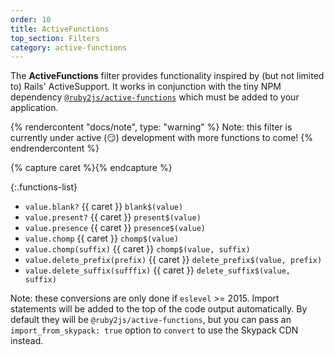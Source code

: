 ```yaml
---
order: 10
title: ActiveFunctions
top_section: Filters
category: active-functions
---
```


The **ActiveFunctions** filter provides functionality inspired by (but not limited to) Rails' ActiveSupport. It works in conjunction with the tiny NPM dependency [`@ruby2js/active-functions`](https://github.com/ruby2js/ruby2js/tree/master/packages/active-functions) which must be added to your application.

{% rendercontent "docs/note", type: "warning" %}
Note: this filter is currently under active (😏) development with more functions to come!
{% endrendercontent %}

{% capture caret %}<sl-icon name="caret-right-fill"></sl-icon>{% endcapture %}

{:.functions-list}
* `value.blank?` {{ caret }} `blank$(value)`
* `value.present?` {{ caret }} `present$(value)`
* `value.presence` {{ caret }} `presence$(value)`
* `value.chomp` {{ caret }} `chomp$(value)`
* `value.chomp(suffix)` {{ caret }} `chomp$(value, suffix)`
* `value.delete_prefix(prefix)` {{ caret }} `delete_prefix$(value, prefix)`
* `value.delete_suffix(sufffix)` {{ caret }} `delete_suffix$(value, suffix)`

Note: these conversions are only done if `eslevel` >= 2015. Import statements
will be added to the top of the code output automatically. By default they
will be `@ruby2js/active-functions`, but you can pass an `import_from_skypack: true` option to `convert` to use the Skypack CDN instead.

